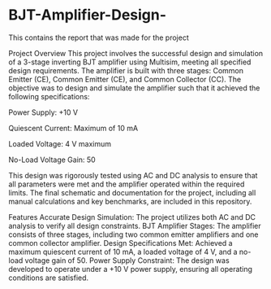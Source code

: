 # BJT-Amplifier-Design-
This contains the report that was made for the project

Project Overview
This project involves the successful design and simulation of a 3-stage inverting BJT amplifier using Multisim, meeting all specified design requirements. The amplifier is built with three stages: Common Emitter (CE), Common Emitter (CE), and Common Collector (CC). The objective was to design and simulate the amplifier such that it achieved the following specifications:

Power Supply: +10 V

Quiescent Current: Maximum of 10 mA

Loaded Voltage: 4 V maximum

No-Load Voltage Gain: 50

This design was rigorously tested using AC and DC analysis to ensure that all parameters were met and the amplifier operated within the required limits. The final schematic and documentation for the project, including all manual calculations and key benchmarks, are included in this repository.

Features
Accurate Design Simulation: The project utilizes both AC and DC analysis to verify all design constraints.
BJT Amplifier Stages: The amplifier consists of three stages, including two common emitter amplifiers and one common collector amplifier.
Design Specifications Met: Achieved a maximum quiescent current of 10 mA, a loaded voltage of 4 V, and a no-load voltage gain of 50.
Power Supply Constraint: The design was developed to operate under a +10 V power supply, ensuring all operating conditions are satisfied.
